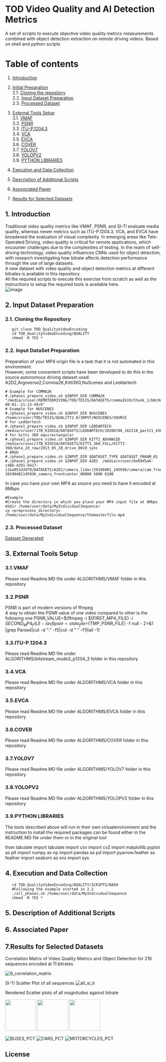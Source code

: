 

# TOD Video Quality and AI Detection Metrics 
A set of scripts to execute objective video quality metrics measurements combined with object detection extraction on remote driving videos.
Based on shell and python scripts 

# Table of contents  
1. [Introduction](#introduction)  
2. [Initial Preparation](#preparation) <br/>
   2.1. [Cloning the repository](#cloning) <br/>
   2.2. [Input Dataset Preparation](#inputdataset) <br/>
   2.3. [Processed Dataset](#processed) <br/>
3. [External Tools Setup](#setup_ext)  
    3.1. [VMAF](#vmaf_setup)  
    3.2. [PSNR](#psnr_setup)   
    3.3. [ITU-P.1204.3](#itup12043)   
    3.4. [VCA](#VCA)   
    3.5. [EVCA](#EVCA)  
    3.6. [COVER](#COVER)   
    3.7. [YOLOV7](#YOLOV7)   
    3.8. [YOLOPV2](#YOLOPV2)   
    3.9. [PYTHON LIBRARIES](#PYTHONLIBS)   
   
4. [Execution and Data Collection](#execution)  
5. [Description of Additional Scripts](#description)  
6. [Assoociated Paper](#paper)
7. [Results for Selected Datasets](#results)


<a name="introduction"></a>
## 1. Introduction
Traditional video quality metrics like VMAF, PSNR, and SI-TI evaluate media quality, whereas newer metrics such as ITU-P.1204.3, VCA, and EVCA have broadened the evaluation of visual complexity. In emerging areas like Tele-Operated Driving, video quality is critical for remote applications, which encounter challenges due to the complexities of testing. In the realm of self-driving technology, video quality influences CNNs used for object detection, with research investigating how bitrate affects detection performance through the use of large datasets. <br/>
A new dataset with video quality and object detection metrics at different bitrates is available in this repository.<br/>
All the required scripts to execute this exercise from scratch as well as the instructions to setup the required tools is available here.<br/>
![image](https://github.com/user-attachments/assets/4a4cca45-d741-4c07-ac79-9876da2b5d12)

<a name="preparation"></a>
## 2. Input Dataset Preparation
<a name="cloning"></a>
### 2.1. Cloning the Repository
   ~~~shell
      git clone TOD_QualityVideoEncoding
      cd TOD_QualityVideoEncoding/QUALITY
      chmod -R 755 *      
   ~~~
<a name="inputdataset"></a>
### 2.2. Input DataSet Preparation
Preparation of your MP4 origin file is a task that it is not automated in this environment.  
However, some convenient scripts have been developed to do this in the source autonomous driving dataset used: A2D2,Argoverse2,Comma2K,Kitti360,NuScenes and Leddartech 

   ~~~shell
# Example for COMMA2K
#./phase1_prepare_video.sh $INPUT_DIR COMMA2K "/media/xruser/REMOTEDRIVING/TOD/TESIS/DATASETS/comma2k19/Chunk_1/b0c9d2329ad1606b|2018-08-01--21-13-49/6"
# Example for NUSCENES
#./phase1_prepare_video.sh $INPUT_DIR NUSCENES /home/xruser/TOD/TESIS/QUALITY2.0/INPUT/NUSCENES/SOURCE
# For Leddartech
#./phase1_prepare_video.sh $INPUT_DIR LEDDARTECH /media/xruser/1TB_KIOXIA/DATASETS/LEDDARTECH/20200706_162218_part21_4368_7230/subset60
# For kitti 360 equirectangular
#./phase1_prepare_video.sh $INPUT_DIR KITTI_ADVANCED /media/xruser/1TB_KIOXIA/DATASETS/KITTI_360_FULL/KITTI-360/data_2d_raw/2013_05_28_drive_0010_sync
# ARGO
#./phase1_prepare_video.sh $INPUT_DIR $DATASET_TYPE $DATASET_PARAM_01
#./phase1_prepare_video.sh $INPUT_DIR A2D2  /media/xruser/be69d5a6-c48b-4291-9417-11ba851d3979/DATASETS/A2D2/camera_lidar/20190401_145936/camera/cam_front_center 20190401145936_camera_frontcenter_00000 5800 6100
   ~~~

In case you have your own MP4 as source you need to have it encoded at 8Mbps
   ~~~shell
#Example 
#Create the directory in which you place your MP4 input file at 8Mbps 
mkdir /home/user/data/MyIndividualSequence/
cp <preprocess_directory> /home/user/data/MyIndividualSequence/themasterfile.mp4
   ~~~

<a name="processed"></a>
### 2.3. Processed Dataset

[Dataset Generated](https://drive.google.com/file/d/1a64lggH5tr3VoyneoscMniWaqw_nvH1Y/view?usp=sharing)  



<a name="setup_ext"></a>
## 3. External Tools Setup
<a name="vmaf_setup"></a>
### 3.1.VMAF 
Please read Readme.MD file under ALGORITHMS/VMAF folder in this repository

<a name="psnr_setup"></a>
### 3.2.PSNR 
PSNR is part of modern versions of ffmpeg  
A way to obtain the PSNR value of one video compared to other is the following one
PSNR_VALUE=$(ffmpeg -i ${FIRST_MP4_FILE} -i ${SECOND_MP4_FILE} -lavfi psnr=stats_file=${TMP_PSNR_FILE} -f null - 2>&1 |grep Parsed|cut -d ":" -f5|cut -d " " -f1|tail -1) 

<a name="itup12043"></a>
### 3.3.ITU-P.1204.3
Please read Readme.MD file under ALGORITHMS/bitstream_mode3_p1204_3 folder in this repository

<a name="VCA"></a>
### 3.4.VCA  
Please read Readme.MD file under ALGORITHMS/VCA folder in this repository

<a name="EVCA"></a>
### 3.5.EVCA  
Please read Readme.MD file under ALGORITHMS/EVCA folder in this repository

<a name="COVER"></a>
### 3.6.COVER 
Please read Readme.MD file under ALGORITHMS/COVER folder in this repository

<a name="YOLOV7"></a>
### 3.7.YOLOV7 
Please read Readme.MD file under ALGORITHMS/YOLOV7 folder in this repository

<a name="YOLOPV2"></a>
### 3.8.YOLOPV2 
Please read Readme.MD file under ALGORITHMS/YOLOPV2 folder in this repository

<a name="PYTHONLIBS"></a>
### 3.9.PYTHON LIBRARIES 
The tools described above will run in their own virtualenvironment and the instruction to install the required packages can be found either in the README.MD file under them or in the original tool 

from tabulate import tabulate
import csv
import cv2
import matplotlib.pyplot as plt
import numpy as np
import pandas as pd
import pyarrow.feather as feather
import seaborn as sns
import sys



<a name="execution"></a>
## 4. Execution and Data Collection
   ~~~shell
      cd TOD_QualityVideoEncoding/QUALITY/SCRIPTS/BASH
      #Following the example started in 2.2
      ./all_phases.sh /home/user/data/MyIndividualSequence
      chmod -R 755 *      
   ~~~

<a name="description"></a>
## 5. Description of Additional Scripts

<a name="paper"></a>
## 6. Associated Paper

<a name="results"></a>
## 7.Results for Selected Datasets
Correlation Matrix of Video Quality Metrics and Object Detection for 216 sequences encoded at 11 bitrates

![6_correlation_matrix](https://github.com/user-attachments/assets/22faa34c-f6eb-476a-9852-5f4d5f937ed1)

SI-TI Scatter Plot of all sequences
![all_si_ti](https://github.com/user-attachments/assets/dcf6b836-ad44-4f11-bed0-41cef83f04f3)


Rendered Scatter plots of all magnitudes against bitrate
<p float="left">
  <img src="https://github.com/user-attachments/assets/87b9963d-91c6-40d5-a3d5-43f4ed15bf34" width="100" />
  <img src="https://github.com/user-attachments/assets/9492cc95-2fc4-4e81-aeed-2a3cf1ed983d" width="100" /> 
  <img src="https://github.com/user-attachments/assets/b70775e1-139c-4032-aaff-e50ac1b98c92" width="100" />
</p>

![BUSES_PCT](https://github.com/user-attachments/assets/87b9963d-91c6-40d5-a3d5-43f4ed15bf34) ![CARS_PCT](https://github.com/user-attachments/assets/9492cc95-2fc4-4e81-aeed-2a3cf1ed983d) 
![MOTORCYCLES_PCT](https://github.com/user-attachments/assets/b70775e1-139c-4032-aaff-e50ac1b98c92)




## License  




